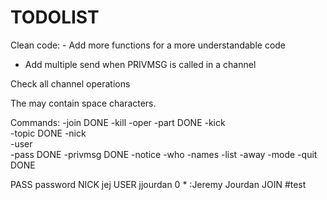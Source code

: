 # TODOLIST

Clean code:
    - Add more functions for a more understandable code

 - Add multiple send when PRIVMSG is called in a channel

 Check all channel operations

 The <realname> may contain space characters.

Commands:
    -join                   DONE
    -kill
    -oper
    -part                   DONE
    -kick               
    -topic                  DONE
    -nick                   
    -user               	
    -pass                   DONE
    -privmsg                DONE
    -notice
    -who
    -names
    -list
    -away
    -mode
    -quit                   DONE


PASS password
NICK jej
USER jjourdan 0 * :Jeremy Jourdan
JOIN #test
